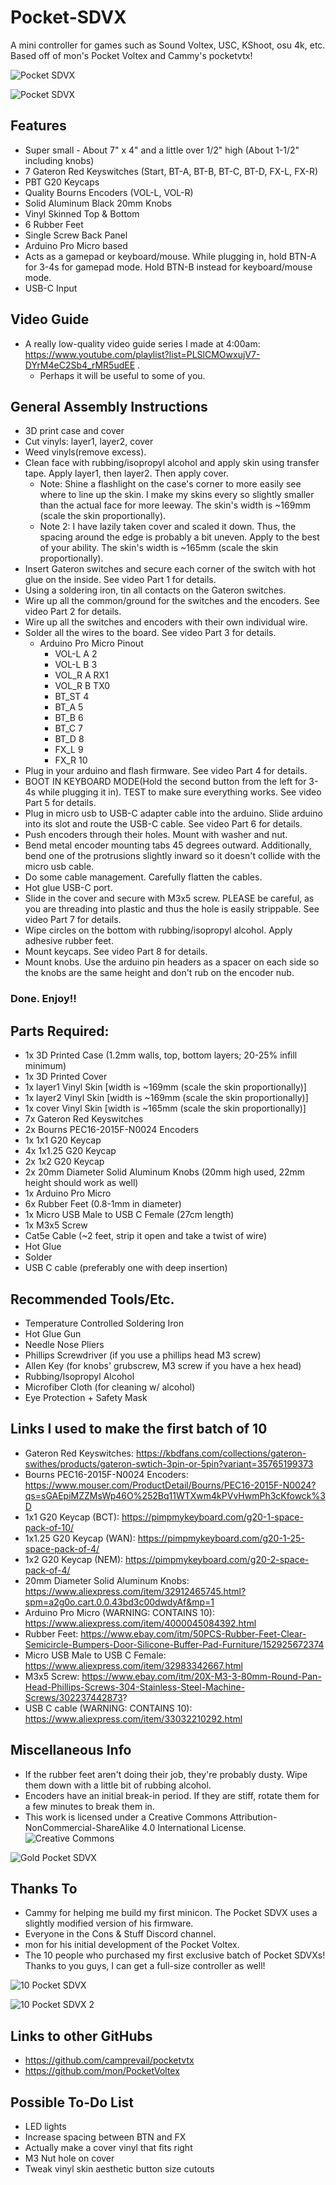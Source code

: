 # Pocket-SDVX
A mini controller for games such as Sound Voltex, USC, KShoot, osu 4k, etc.  Based off of mon's Pocket Voltex and Cammy's pocketvtx!

![Pocket SDVX](IMAGES/1.jpg)

![Pocket SDVX](IMAGES/5.jpg)

## Features
- Super small - About 7" x 4" and a little over 1/2" high (About 1-1/2" including knobs)
- 7 Gateron Red Keyswitches (Start, BT-A, BT-B, BT-C, BT-D, FX-L, FX-R)
- PBT G20 Keycaps
- Quality Bourns Encoders (VOL-L, VOL-R)
- Solid Aluminum Black 20mm Knobs
- Vinyl Skinned Top & Bottom
- 6 Rubber Feet
- Single Screw Back Panel
- Arduino Pro Micro based
- Acts as a gamepad or keyboard/mouse.  While plugging in, hold BTN-A for 3-4s for gamepad mode.  Hold BTN-B instead for keyboard/mouse mode.
- USB-C Input

## Video Guide
- A really low-quality video guide series I made at 4:00am: https://www.youtube.com/playlist?list=PLSlCMOwxujV7-DYrM4eC2Sb4_rMR5udEE .
  - Perhaps it will be useful to some of you.

## General Assembly Instructions
- 3D print case and cover
- Cut vinyls: layer1, layer2, cover
- Weed vinyls(remove excess).
- Clean face with rubbing/isopropyl alcohol and apply skin using transfer tape.  Apply layer1, then layer2.  Then apply cover.
  - Note: Shine a flashlight on the case's corner to more easily see where to line up the skin.  I make my skins every so slightly smaller than the actual face for more leeway.  The skin's width is ~169mm (scale the skin proportionally).
  - Note 2: I have lazily taken cover and scaled it down.  Thus, the spacing around the edge is probably a bit uneven.  Apply to the best of your ability.  The skin's width is ~165mm (scale the skin proportionally).
- Insert Gateron switches and secure each corner of the switch with hot glue on the inside.  See video Part 1 for details.
- Using a soldering iron, tin all contacts on the Gateron switches.
- Wire up all the common/ground for the switches and the encoders.  See video Part 2 for details.
- Wire up all the switches and encoders with their own individual wire.
- Solder all the wires to the board.  See video Part 3 for details.
  - Arduino Pro Micro Pinout
    - VOL-L A 2
    - VOL-L B 3
    - VOL_R A RX1
    - VOL_R B TX0
    - BT_ST   4
    - BT_A    5
    - BT_B    6
    - BT_C    7
    - BT_D    8
    - FX_L    9
    - FX_R    10
- Plug in your arduino and flash firmware.  See video Part 4 for details.
- BOOT IN KEYBOARD MODE(Hold the second button from the left for 3-4s while plugging it in).  TEST to make sure everything works.  See video Part 5 for details.
- Plug in micro usb to USB-C adapter cable into the arduino.  Slide arduino into its slot and route the USB-C cable.  See video Part 6 for details.
- Push encoders through their holes.  Mount with washer and nut.
- Bend metal encoder mounting tabs 45 degrees outward.  Additionally, bend one of the protrusions slightly inward so it doesn't collide with the micro usb cable.
- Do some cable management.  Carefully flatten the cables.
- Hot glue USB-C port.
- Slide in the cover and secure with M3x5 screw.  PLEASE be careful, as you are threading into plastic and thus the hole is easily strippable.  See video Part 7 for details.
- Wipe circles on the bottom with rubbing/isopropyl alcohol.  Apply adhesive rubber feet.
- Mount keycaps.  See video Part 8 for details.
- Mount knobs.  Use the arduino pin headers as a spacer on each side so the knobs are the same height and don't rub on the encoder nub.
### Done.  Enjoy!!

## Parts Required:
- 1x 3D Printed Case (1.2mm walls, top, bottom layers; 20-25% infill minimum)
- 1x 3D Printed Cover
- 1x layer1 Vinyl Skin [width is ~169mm (scale the skin proportionally)]
- 1x layer2 Vinyl Skin [width is ~169mm (scale the skin proportionally)]
- 1x cover Vinyl Skin [width is ~165mm (scale the skin proportionally)]
- 7x Gateron Red Keyswitches
- 2x Bourns PEC16-2015F-N0024 Encoders
- 1x 1x1 G20 Keycap
- 4x 1x1.25 G20 Keycap
- 2x 1x2 G20 Keycap
- 2x 20mm Diameter Solid Aluminum Knobs (20mm high used, 22mm height should work as well)
- 1x Arduino Pro Micro
- 6x Rubber Feet (0.8-1mm in diameter)
- 1x Micro USB Male to USB C Female (27cm length)
- 1x M3x5 Screw
- Cat5e Cable (~2 feet, strip it open and take a twist of wire)
- Hot Glue
- Solder
- USB C cable (preferably one with deep insertion)

## Recommended Tools/Etc.
- Temperature Controlled Soldering Iron
- Hot Glue Gun
- Needle Nose Pliers
- Phillips Screwdriver (if you use a phillips head M3 screw)
- Allen Key (for knobs' grubscrew, M3 screw if you have a hex head)
- Rubbing/Isopropyl Alcohol
- Microfiber Cloth (for cleaning w/ alcohol)
- Eye Protection + Safety Mask

## Links I used to make the first batch of 10
- Gateron Red Keyswitches: https://kbdfans.com/collections/gateron-swithes/products/gateron-swtich-3pin-or-5pin?variant=35765199373
- Bourns PEC16-2015F-N0024 Encoders: https://www.mouser.com/ProductDetail/Bourns/PEC16-2015F-N0024?qs=sGAEpiMZZMsWp46O%252Bq11WTXwm4kPVvHwmPh3cKfowck%3D
- 1x1 G20 Keycap (BCT): https://pimpmykeyboard.com/g20-1-space-pack-of-10/
- 1x1.25 G20 Keycap (WAN): https://pimpmykeyboard.com/g20-1-25-space-pack-of-4/
- 1x2 G20 Keycap (NEM): https://pimpmykeyboard.com/g20-2-space-pack-of-4/
- 20mm Diameter Solid Aluminum Knobs: https://www.aliexpress.com/item/32912465745.html?spm=a2g0o.cart.0.0.43bd3c00dwdyAf&mp=1
- Arduino Pro Micro (WARNING: CONTAINS 10): https://www.aliexpress.com/item/4000045084392.html
- Rubber Feet: https://www.ebay.com/itm/50PCS-Rubber-Feet-Clear-Semicircle-Bumpers-Door-Silicone-Buffer-Pad-Furniture/152925672374
- Micro USB Male to USB C Female: https://www.aliexpress.com/item/32983342667.html
- M3x5 Screw: https://www.ebay.com/itm/20X-M3-3-80mm-Round-Pan-Head-Phillips-Screws-304-Stainless-Steel-Machine-Screws/302237442873?
- USB C cable (WARNING: CONTAINS 10): https://www.aliexpress.com/item/33032210292.html

## Miscellaneous Info
- If the rubber feet aren't doing their job, they're probably dusty.  Wipe them down with a little bit of rubbing alcohol.
- Encoders have an initial break-in period.  If they are stiff, rotate them for a few minutes to break them in.
- This work is licensed under a Creative Commons Attribution-NonCommercial-ShareAlike 4.0 International License.
![Creative Commons](IMAGES/6.png)

![Gold Pocket SDVX](IMAGES/2.jpg)

## Thanks To
- Cammy for helping me build my first minicon.  The Pocket SDVX uses a slightly modified version of his firmware.
- Everyone in the Cons & Stuff Discord channel.
- mon for his initial development of the Pocket Voltex.
- The 10 people who purchased my first exclusive batch of Pocket SDVXs!  Thanks to you guys, I can get a full-size controller as well!

![10 Pocket SDVX](IMAGES/3.jpg)

![10 Pocket SDVX 2](IMAGES/4.jpg)

## Links to other GitHubs
- https://github.com/camprevail/pocketvtx
- https://github.com/mon/PocketVoltex

## Possible To-Do List
- LED lights
- Increase spacing between BTN and FX
- Actually make a cover vinyl that fits right
- M3 Nut hole on cover
- Tweak vinyl skin aesthetic button size cutouts
